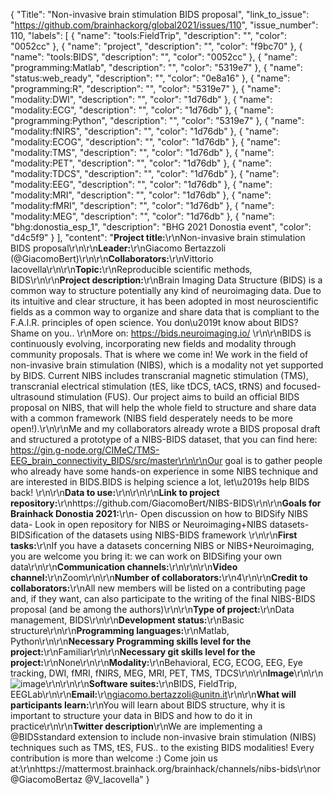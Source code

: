 {
  "Title": "Non-invasive brain stimulation BIDS proposal",
  "link_to_issue": "https://github.com/brainhackorg/global2021/issues/110",
  "issue_number": 110,
  "labels": [
    {
      "name": "tools:FieldTrip",
      "description": "",
      "color": "0052cc"
    },
    {
      "name": "project",
      "description": "",
      "color": "f9bc70"
    },
    {
      "name": "tools:BIDS",
      "description": "",
      "color": "0052cc"
    },
    {
      "name": "programming:Matlab",
      "description": "",
      "color": "5319e7"
    },
    {
      "name": "status:web_ready",
      "description": "",
      "color": "0e8a16"
    },
    {
      "name": "programming:R",
      "description": "",
      "color": "5319e7"
    },
    {
      "name": "modality:DWI",
      "description": "",
      "color": "1d76db"
    },
    {
      "name": "modality:ECG",
      "description": "",
      "color": "1d76db"
    },
    {
      "name": "programming:Python",
      "description": "",
      "color": "5319e7"
    },
    {
      "name": "modality:fNIRS",
      "description": "",
      "color": "1d76db"
    },
    {
      "name": "modality:ECOG",
      "description": "",
      "color": "1d76db"
    },
    {
      "name": "modality:TMS",
      "description": "",
      "color": "1d76db"
    },
    {
      "name": "modality:PET",
      "description": "",
      "color": "1d76db"
    },
    {
      "name": "modality:TDCS",
      "description": "",
      "color": "1d76db"
    },
    {
      "name": "modality:EEG",
      "description": "",
      "color": "1d76db"
    },
    {
      "name": "modality:MRI",
      "description": "",
      "color": "1d76db"
    },
    {
      "name": "modality:fMRI",
      "description": "",
      "color": "1d76db"
    },
    {
      "name": "modality:MEG",
      "description": "",
      "color": "1d76db"
    },
    {
      "name": "bhg:donostia_esp_1",
      "description": "BHG 2021 Donostia event",
      "color": "d4c5f9"
    }
  ],
  "content": "**Project title:**\r\nNon-invasive brain stimulation BIDS proposal\r\n\r\n**Leader:**\r\nGiacomo Bertazzoli (@GiacomoBert)\r\n\r\n**Collaborators:**\r\nVittorio Iacovella\r\n\r\n**Topic:**\r\nReproducible scientific methods, BIDS\r\n\r\n**Project description:**\r\nBrain Imaging Data Structure (BIDS) is a common way to structure potentially any kind of neuroimaging data. Due to its intuitive and clear structure, it has been adopted in most neuroscientific fields as a common way to organize and share data that is compliant to the F.A.I.R. principles of open science. You don\u2019t know about BIDS? Shame on you..  \r\nMore on: https://bids.neuroimaging.io/ \r\n\r\nBIDS is continuously evolving, incorporating new fields and modality through community proposals. That is where we come in! We work in the field of non-invasive brain stimulation (NIBS), which is a modality not yet supported by BIDS. Current NIBS includes transcranial magnetic stimulation (TMS), transcranial electrical stimulation (tES, like tDCS, tACS, tRNS) and focused-ultrasound stimulation (FUS). Our project aims to build an official BIDS proposal on NIBS, that will help the whole field to structure and share data with a common framework (NIBS field desperately needs to be more open!).\r\n\r\nMe and my collaborators already wrote a BIDS proposal draft and structured a prototype of a NIBS-BIDS dataset, that you can find here: https://gin.g-node.org/CIMeC/TMS-EEG_brain_connectivity_BIDS/src/master\r\n\r\nOur goal is to gather people who already have some hands-on experience in some NIBS technique and are interested in BIDS.BIDS is helping science a lot, let\u2019s help BIDS back! \r\n\r\n**Data to use:**\r\n\r\n\r\n**Link to project repository:**\r\nhttps://github.com/GiacomoBert/NIBS-BIDS\r\n\r\n**Goals for Brainhack Donostia 2021:**\r\n- Open discussion on how to BIDSify NIBS data- Look in open repository for NIBS or Neuroimaging+NIBS datasets- BIDSification of the datasets using NIBS-BIDS framework \r\n\r\n**First tasks:**\r\nIf you have a datasets concerning NIBS or NIBS+Neuroimaging, you are welcome you bring it: we can work on BIDSifing your own data\r\n\r\n**Communication channels:**\r\n\r\n\r\n**Video channel:**\r\nZoom\r\n\r\n**Number of collaborators:**\r\n4\r\n\r\n**Credit to collaborators:**\r\nAll new members will be listed on a contributing page and, if they want, can also participate to the writing of the final NIBS-BIDS proposal (and be among the authors)\r\n\r\n**Type of project:**\r\nData management, BIDS\r\n\r\n**Development status:**\r\nBasic structure\r\n\r\n**Programming languages:**\r\nMatlab, Python\r\n\r\n**Necessary Programming skills level for the project:**\r\nFamiliar\r\n\r\n**Necessary git skills level for the project:**\r\nNone\r\n\r\n**Modality:**\r\nBehavioral, ECG, ECOG, EEG, Eye tracking, DWI, fMRI, fNIRS, MEG, MRI, PET, TMS, TDCS\r\n\r\n**Image**\r\n\r\n![image](https://user-images.githubusercontent.com/15833967/142841106-aa0b413e-4d11-44eb-8613-110b04a9e685.png)\r\n\r\n\r\n**Software suites:**\r\nBIDS, FieldTrip, EEGLab\r\n\r\n**Email:**\r\ngiacomo.bertazzoli@unitn.it\r\n\r\n**What will participants learn:**\r\nYou will learn about BIDS structure, why it is important to structure your data in BIDS and how to do it in practice\r\n\r\n**Twitter description**\r\nWe are implementing a @BIDSstandard extension to include non-invasive brain stimulation (NIBS) techniques such as TMS, tES, FUS.. to the existing BIDS modalities! Every contribution is more than welcome :) Come join us at:\r\nhttps://mattermost.brainhack.org/brainhack/channels/nibs-bids\r\nor @GiacomoBertaz @V_Iacovella"
}